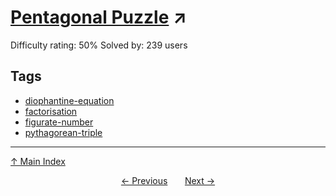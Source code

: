 # [Pentagonal Puzzle](https://projecteuler.net/problem=799) ↗️

Difficulty rating: 50%
Solved by: 239 users
## Tags

- [diophantine-equation](../tags/diophantine-equation.md)
- [factorisation](../tags/factorisation.md)
- [figurate-number](../tags/figurate-number.md)
- [pythagorean-triple](../tags/pythagorean-triple.md)



---

[↑ Main Index](../README.md)


<div align=center><a href='798.md'>← Previous</a> &nbsp;&nbsp; &nbsp;&nbsp;  <a href='800.md'>Next →</a></div>

